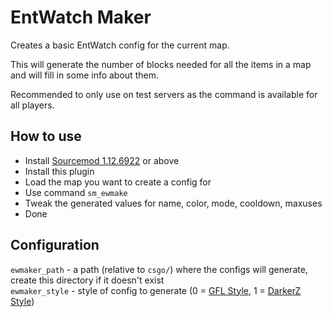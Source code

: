 # EntWatch Maker

Creates a basic EntWatch config for the current map.  
  
This will generate the number of blocks needed for all the items in a map and will fill in some info about them.  
  
Recommended to only use on test servers as the command is available for all players.  

## How to use
- Install [Sourcemod 1.12.6922](https://sm.alliedmods.net/downloads.php?branch=dev) or above
- Install this plugin
- Load the map you want to create a config for
- Use command `sm_ewmake`
- Tweak the generated values for name, color, mode, cooldown, maxuses
- Done

## Configuration
`ewmaker_path`  - a path (relative to `csgo/`) where the configs will generate, create this directory if it doesn't exist  
`ewmaker_style` - style of config to generate (0 = [GFL Style](https://github.com/gflclan-cs-go-ze/ZE-Configs#entwatch), 1 = [DarkerZ Style](https://github.com/darkerz7/CSGO-Plugins/blob/master/EntWatch_DZ/cfg/sourcemod/entwatch/maps/template.txt))
